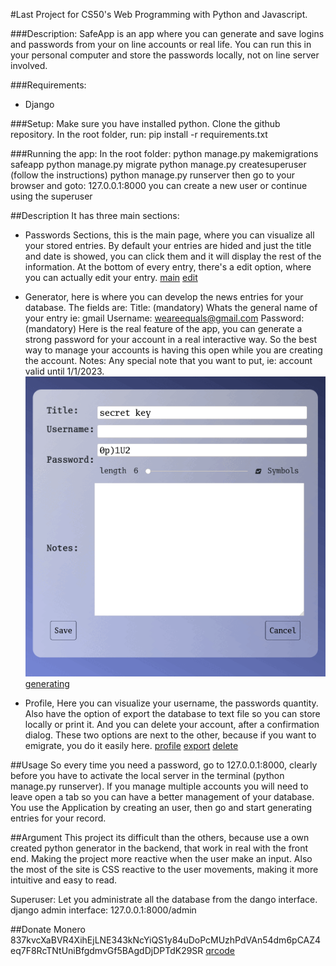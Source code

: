 #Last Project for CS50's Web Programming with Python and Javascript.

###Description:
SafeApp is an app where you can generate and save logins and passwords from your on line accounts or real life.
You can run this in your personal computer and store the passwords locally, not on line server involved.

###Requirements:

- Django

###Setup:
Make sure you have installed python.
Clone the github repository.
In the root folder, run:
pip install -r requirements.txt

###Running the app:
In the root folder:
python manage.py makemigrations safeapp
python manage.py migrate
python manage.py createsuperuser (follow the instructions)
python manage.py runserver
then go to your browser and goto:
127.0.0.1:8000
you can create a new user or continue using the superuser

##Description
It has three main sections:

- Passwords Sections, this is the main page, where you can visualize all your stored entries.
  By default your entries are hided and just the title and date is showed, you can click them and it will display the rest of the information.
  At the bottom of every entry, there's a edit option, where you can actually edit your entry.
  [main](safeapp/static/main.png)
  [edit](safeapp/static/edit.png)

- Generator, here is where you can develop the news entries for your database. The fields are:
  Title: (mandatory) Whats the general name of your entry ie: gmail
  Username: weareequals@gmail.com
  Password: (mandatory) Here is the real feature of the app, you can generate a strong password for your account in a real interactive way. So the best way to manage your accounts is having this open while you are creating the account.
  Notes: Any special note that you want to put, ie: account valid until 1/1/2023.
  ![pass](safeapp/static/passwords.gif)
  [generating](safeapp/static/generating.png)
- Profile, Here you can visualize your username, the passwords quantity.
  Also have the option of export the database to text file so you can store locally or print it.
  And you can delete your account, after a confirmation dialog.
  These two options are next to the other, because if you want to emigrate, you do it easily here.
  [profile](safeapp/static/profile.png)
  [export](safeapp/static/export.png)
  [delete](safeapp/static/delete.png)

##Usage
So every time you need a password, go to 127.0.0.1:8000, clearly before you have to activate the local server in the terminal (python manage.py runserver). If you manage multiple accounts you will need to leave open a tab so you can have a better management of your database.
You use the Application by creating an user, then go and start generating entries for your record.

##Argument
This project its difficult than the others, because use a own created python generator in the backend, that work in real
with the front end. Making the project more reactive when the user make an input. Also the most of the site is CSS reactive to the user movements, making it more intuitive and easy to read.

Superuser:
Let you administrate all the database from the dango interface.
django admin interface:
127.0.0.1:8000/admin

##Donate
Monero
837kvcXaBVR4XihEjLNE343kNcYiQS1y84uDoPcMUzhPdVAn54dm6pCAZ4eq7F8RcTNtUniBfgdmvGf5BAgdDjDPTdK29SR
[qrcode](safeapp/static/donations.png)
